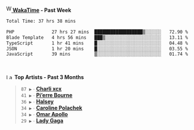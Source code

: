 <img src="https://github.com/dxnter/dxnter/assets/17434202/67b21fa4-d36d-46f9-9dec-f23d976b00ef" alt="WakaTime Logo" width="14" height="18"/><a href="https://wakatime.com/@dxnter" target="_blank"><strong> WakaTime</strong></a><strong> - Past Week</strong>

<!--START_SECTION:waka-->

```txt
Total Time: 37 hrs 38 mins

PHP              27 hrs 27 mins  ██████████████████▒░░░░░░   72.90 %
Blade Template   4 hrs 56 mins   ███▒░░░░░░░░░░░░░░░░░░░░░   13.11 %
TypeScript       1 hr 41 mins    █░░░░░░░░░░░░░░░░░░░░░░░░   04.48 %
JSON             1 hr 20 mins    █░░░░░░░░░░░░░░░░░░░░░░░░   03.55 %
JavaScript       39 mins         ▒░░░░░░░░░░░░░░░░░░░░░░░░   01.74 %
```

<!--END_SECTION:waka-->

<br/>

<!--START_LASTFM_ARTISTS:{"period": "3month", "rows": 6}-->
<a href="https://last.fm" target="_blank"><img src="https://user-images.githubusercontent.com/17434202/215290617-e793598d-d7c9-428f-9975-156db1ba89cc.svg" alt="Last.fm Logo" width="18" height="13"/></a> **Top Artists - Past 3 Months**

> `87 ▶️` ∙ **[Charli xcx](https://www.last.fm/music/Charli+xcx)**<br/>
> `41 ▶️` ∙ **[Pi’erre Bourne](https://www.last.fm/music/Pi%E2%80%99erre+Bourne)**<br/>
> `36 ▶️` ∙ **[Halsey](https://www.last.fm/music/Halsey)**<br/>
> `34 ▶️` ∙ **[Caroline Polachek](https://www.last.fm/music/Caroline+Polachek)**<br/>
> `34 ▶️` ∙ **[Omar Apollo](https://www.last.fm/music/Omar+Apollo)**<br/>
> `29 ▶️` ∙ **[Lady Gaga](https://www.last.fm/music/Lady+Gaga)**<br/>
<!--END_LASTFM_ARTISTS-->
